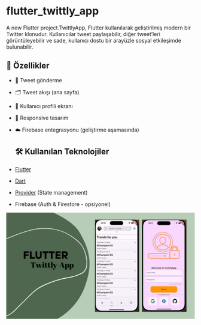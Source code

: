 # flutter_twittly_app

A new Flutter project.TwittlyApp, Flutter kullanılarak geliştirilmiş modern bir Twitter klonudur. Kullanıcılar tweet paylaşabilir, diğer tweet’leri görüntüleyebilir ve sade, kullanıcı dostu bir arayüzle sosyal etkileşimde bulunabilir.

## 🚀 Özellikler
- 📝 Tweet gönderme
- 🗂 Tweet akışı (ana sayfa)
- 👤 Kullanıcı profili ekranı
- 📱 Responsive tasarım
- ☁️ Firebase entegrasyonu (geliştirme aşamasında)
  

  ## 🛠 Kullanılan Teknolojiler
- [Flutter](https://flutter.dev/)
- [Dart](https://dart.dev/)
- [Provider](https://pub.dev/packages/provider) (State management)
- Firebase (Auth & Firestore - opsiyonel)

  
![TwittlyApp Ekran Görüntüsü](assets/twittlyapp.png)

